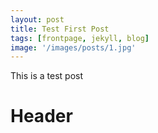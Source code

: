 ```yaml
---
layout: post
title: Test First Post
tags: [frontpage, jekyll, blog]
image: '/images/posts/1.jpg'
---
```


This is a test post

# Header
